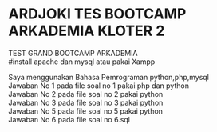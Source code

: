 # ARDJOKI TES BOOTCAMP ARKADEMIA KLOTER 2
TEST GRAND BOOTCAMP ARKADEMIA <br>
#install apache dan mysql atau pakai Xampp <br>


Saya menggunakan Bahasa Pemrograman python,php,mysql <br>
Jawaban No 1 pada file soal no 1 pakai php dan python <br>
Jawaban No 2 pada file soal no 2 pakai python <br>
Jawaban No 3 pada file soal no 3 pakai python <br>
Jawaban No 5 pada file soal no 5 pakai python <br>
Jawaban No 6 pada file soal no 6.sql <br>

